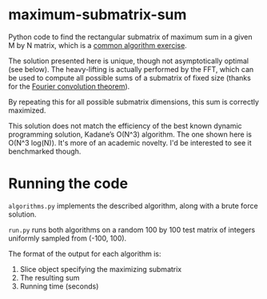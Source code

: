 maximum-submatrix-sum
=======================

Python code to find the rectangular submatrix of maximum sum in a given M by N matrix, which is a [common algorithm exercise](http://stackoverflow.com/questions/2643908/getting-the-submatrix-with-maximum-sum).

The solution presented here is unique, though not asymptotically optimal (see below). The heavy-lifting 
is actually performed by the FFT, which can be used to compute all possible sums
of a submatrix of fixed size (thanks for the [Fourier convolution theorem](http://en.wikipedia.org/wiki/Convolution_theorem)). 

By repeating this for all possible submatrix dimensions, this sum is correctly 
maximized.

This solution does not match the efficiency of the best known dynamic programming solution, Kadane’s O(N^3) algorithm. The one shown here is O(N^3 log(N)).
It's more of an academic novelty. I'd be interested to see it benchmarked though.

# Running the code

`algorithms.py` implements the described algorithm, along with a brute force
solution.

`run.py` runs both algorithms on a random 100 by 100 test matrix of integers uniformly sampled from (-100, 100).

The format of the output for each algorithm is:
1. Slice object specifying the maximizing submatrix
2. The resulting sum
3. Running time (seconds)
